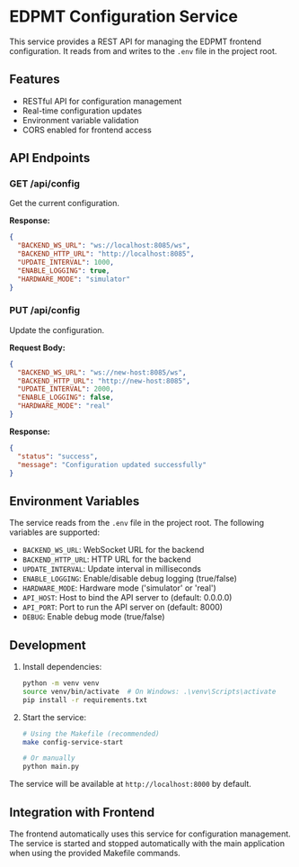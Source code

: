 # EDPMT Configuration Service

This service provides a REST API for managing the EDPMT frontend configuration. It reads from and writes to the `.env` file in the project root.

## Features

- RESTful API for configuration management
- Real-time configuration updates
- Environment variable validation
- CORS enabled for frontend access

## API Endpoints

### GET /api/config

Get the current configuration.

**Response:**
```json
{
  "BACKEND_WS_URL": "ws://localhost:8085/ws",
  "BACKEND_HTTP_URL": "http://localhost:8085",
  "UPDATE_INTERVAL": 1000,
  "ENABLE_LOGGING": true,
  "HARDWARE_MODE": "simulator"
}
```

### PUT /api/config

Update the configuration.

**Request Body:**
```json
{
  "BACKEND_WS_URL": "ws://new-host:8085/ws",
  "BACKEND_HTTP_URL": "http://new-host:8085",
  "UPDATE_INTERVAL": 2000,
  "ENABLE_LOGGING": false,
  "HARDWARE_MODE": "real"
}
```

**Response:**
```json
{
  "status": "success",
  "message": "Configuration updated successfully"
}
```

## Environment Variables

The service reads from the `.env` file in the project root. The following variables are supported:

- `BACKEND_WS_URL`: WebSocket URL for the backend
- `BACKEND_HTTP_URL`: HTTP URL for the backend
- `UPDATE_INTERVAL`: Update interval in milliseconds
- `ENABLE_LOGGING`: Enable/disable debug logging (true/false)
- `HARDWARE_MODE`: Hardware mode ('simulator' or 'real')
- `API_HOST`: Host to bind the API server to (default: 0.0.0.0)
- `API_PORT`: Port to run the API server on (default: 8000)
- `DEBUG`: Enable debug mode (true/false)

## Development

1. Install dependencies:
   ```bash
   python -m venv venv
   source venv/bin/activate  # On Windows: .\venv\Scripts\activate
   pip install -r requirements.txt
   ```

2. Start the service:
   ```bash
   # Using the Makefile (recommended)
   make config-service-start

   # Or manually
   python main.py
   ```

The service will be available at `http://localhost:8000` by default.

## Integration with Frontend

The frontend automatically uses this service for configuration management. The service is started and stopped automatically with the main application when using the provided Makefile commands.
